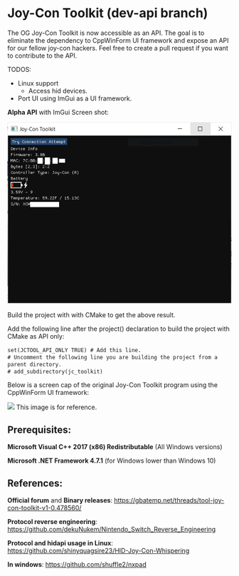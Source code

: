 # Joy-Con Toolkit (dev-api branch)
The OG Joy-Con Toolkit is now accessible as an API.
The goal is to eliminate the dependency to CppWinForm UI framework and expose an API for our fellow joy-con hackers. Feel free to create a pull request if you want to contribute to the API.

TODOS:
  - Linux support
    - Access hid devices.
  - Port UI using ImGui as a UI framework.


**Alpha API** with ImGui Screen shot:

![](./ui2_screen_cap.png)

Build the project with with CMake to get the above result.

Add the following line after the project() declaration to build the project with CMake as API only:
```
set(JCTOOL_API_ONLY TRUE) # Add this line.
# Uncomment the following line you are building the project from a parent directory.
# add_subdirectory(jc_toolkit)
```
Below is a screen cap of the original Joy-Con Toolkit program using the CppWinForm UI framework:

![](http://ctcaer.com/wii/jc6.png)
This image is for reference.

## Prerequisites:

**Microsoft Visual C++ 2017 (x86) Redistributable** (All Windows versions)

**Microsoft .NET Framework 4.7.1** (for Windows lower than Windows 10)

## References:

**Official forum** and **Binary releases**: https://gbatemp.net/threads/tool-joy-con-toolkit-v1-0.478560/

**Protocol reverse engineering**: https://github.com/dekuNukem/Nintendo_Switch_Reverse_Engineering

**Protocol and hidapi usage in Linux**: https://github.com/shinyquagsire23/HID-Joy-Con-Whispering

**In windows**: https://github.com/shuffle2/nxpad
